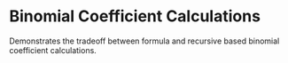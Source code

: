 # Binomial Coefficient Calculations
Demonstrates the tradeoff between formula and recursive based binomial coefficient calculations.
